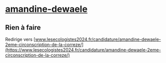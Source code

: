 # [amandine-dewaele](https://nouveau-front-populaire-legislatives-2024.fr/amandine-dewaele)

## Rien à faire
Redirige vers [www.lesecologistes2024.fr/candidature/amandine-dewaele-2eme-circonscription-de-la-correze/](https://www.lesecologistes2024.fr/candidature/amandine-dewaele-2eme-circonscription-de-la-correze/)